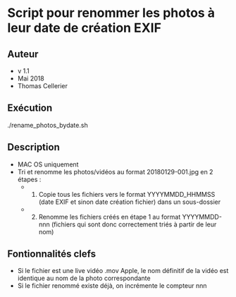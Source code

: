 # Script pour renommer les photos à leur date de création EXIF 

## Auteur
* v 1.1
* Mai 2018
* Thomas Cellerier

## Exécution
./rename_photos_bydate.sh

## Description
* MAC OS uniquement
* Tri et renomme les photos/vidéos au format 20180129-001.jpg en 2 étapes :
  * 1. Copie tous les fichiers vers le format YYYYMMDD_HHMMSS (date EXIF et sinon date création fichier) dans un sous-dossier 
  * 2. Renomme les fichiers créés en étape 1 au format YYYYMMDD-nnn (fichiers qui sont donc correctement triés à partir de leur nom)
 
## Fontionnalités clefs
* Si le fichier est une live vidéo .mov Apple, le nom définitif de la vidéo est identique au nom de la photo correspondante
* Si le fichier renommé existe déjà, on incrémente le compteur nnn
